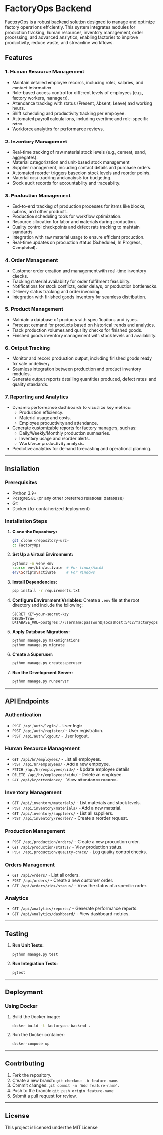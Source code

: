 
# FactoryOps Backend

FactoryOps is a robust backend solution designed to manage and optimize factory operations efficiently. This system integrates modules for production tracking, human resources, inventory management, order processing, and advanced analytics, enabling factories to improve productivity, reduce waste, and streamline workflows.

## Features

### 1. **Human Resource Management**
- Maintain detailed employee records, including roles, salaries, and contact information.
- Role-based access control for different levels of employees (e.g., factory workers, managers).
- Attendance tracking with status (Present, Absent, Leave) and working hours.
- Shift scheduling and productivity tracking per employee.
- Automated payroll calculations, including overtime and role-specific rates.
- Workforce analytics for performance reviews.

### 2. **Inventory Management**
- Real-time tracking of raw material stock levels (e.g., cement, sand, aggregates).
- Material categorization and unit-based stock management.
- Supplier management, including contact details and purchase orders.
- Automated reorder triggers based on stock levels and reorder points.
- Material cost tracking and analysis for budgeting.
- Stock audit records for accountability and traceability.

### 3. **Production Management**
- End-to-end tracking of production processes for items like blocks, cabros, and other products.
- Production scheduling tools for workflow optimization.
- Resource allocation for labor and materials during production.
- Quality control checkpoints and defect rate tracking to maintain standards.
- Integration with raw material usage to ensure efficient production.
- Real-time updates on production status (Scheduled, In Progress, Completed).

### 4. **Order Management**
- Customer order creation and management with real-time inventory checks.
- Tracking material availability for order fulfillment feasibility.
- Notifications for stock conflicts, order delays, or production bottlenecks.
- Delivery status tracking and order invoicing.
- Integration with finished goods inventory for seamless distribution.

### 5. **Product Management**
- Maintain a database of products with specifications and types.
- Forecast demand for products based on historical trends and analytics.
- Track production volumes and quality checks for finished goods.
- Finished goods inventory management with stock levels and availability.

### 6. **Output Tracking**
- Monitor and record production output, including finished goods ready for sale or delivery.
- Seamless integration between production and product inventory modules.
- Generate output reports detailing quantities produced, defect rates, and quality standards.

### 7. **Reporting and Analytics**
- Dynamic performance dashboards to visualize key metrics:
  - Production efficiency.
  - Material usage and costs.
  - Employee productivity and attendance.
- Generate customizable reports for factory managers, such as:
  - Daily/Weekly/Monthly production summaries.
  - Inventory usage and reorder alerts.
  - Workforce productivity analysis.
- Predictive analytics for demand forecasting and operational planning.

---

## Installation

### Prerequisites
- Python 3.9+
- PostgreSQL (or any other preferred relational database)
- Git
- Docker (for containerized deployment)

### Installation Steps
1. **Clone the Repository:**
   ```bash
   git clone <repository-url>
   cd FactoryOps
   ```

2. **Set Up a Virtual Environment:**
   ```bash
   python3 -m venv env
   source env/bin/activate  # For Linux/MacOS
   env\Scripts\activate     # For Windows
   ```

3. **Install Dependencies:**
   ```bash
   pip install -r requirements.txt
   ```

4. **Configure Environment Variables:**
   Create a `.env` file at the root directory and include the following:
   ```
   SECRET_KEY=your-secret-key
   DEBUG=True
   DATABASE_URL=postgres://username:password@localhost:5432/factoryops
   ```

5. **Apply Database Migrations:**
   ```bash
   python manage.py makemigrations
   python manage.py migrate
   ```

6. **Create a Superuser:**
   ```bash
   python manage.py createsuperuser
   ```

7. **Run the Development Server:**
   ```bash
   python manage.py runserver
   ```

---

## API Endpoints

### Authentication
- `POST /api/auth/login/` - User login.
- `POST /api/auth/register/` - User registration.
- `POST /api/auth/logout/` - User logout.

### Human Resource Management
- `GET /api/hr/employees/` - List all employees.
- `POST /api/hr/employees/` - Add a new employee.
- `PATCH /api/hr/employees/<id>/` - Update employee details.
- `DELETE /api/hr/employees/<id>/` - Delete an employee.
- `GET /api/hr/attendance/` - View attendance records.

### Inventory Management
- `GET /api/inventory/materials/` - List materials and stock levels.
- `POST /api/inventory/materials/` - Add a new material.
- `GET /api/inventory/suppliers/` - List all suppliers.
- `POST /api/inventory/reorder/` - Create a reorder request.

### Production Management
- `POST /api/production/orders/` - Create a new production order.
- `GET /api/production/status/` - View production status.
- `POST /api/production/quality-check/` - Log quality control checks.

### Orders Management
- `GET /api/orders/` - List all orders.
- `POST /api/orders/` - Create a new customer order.
- `GET /api/orders/<id>/status/` - View the status of a specific order.

### Analytics
- `GET /api/analytics/reports/` - Generate performance reports.
- `GET /api/analytics/dashboard/` - View dashboard metrics.

---

## Testing

1. **Run Unit Tests:**
   ```bash
   python manage.py test
   ```

2. **Run Integration Tests:**
   ```bash
   pytest
   ```

---

## Deployment

### Using Docker
1. Build the Docker image:
   ```bash
   docker build -t factoryops-backend .
   ```

2. Run the Docker container:
   ```bash
   docker-compose up
   ```

---

## Contributing

1. Fork the repository.
2. Create a new branch: `git checkout -b feature-name`.
3. Commit changes: `git commit -m 'Add feature-name'`.
4. Push to the branch: `git push origin feature-name`.
5. Submit a pull request for review.

---

## License

This project is licensed under the MIT License.
